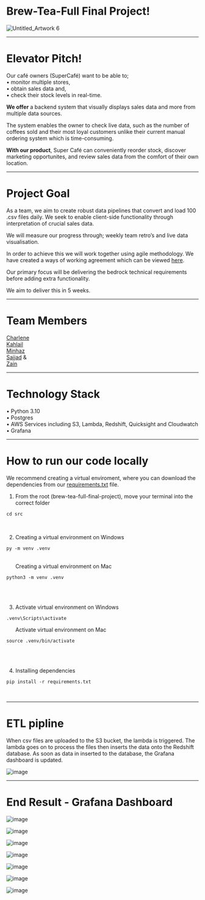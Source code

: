 # Brew-Tea-Full Final Project!
![Untitled_Artwork 6](https://user-images.githubusercontent.com/109074529/231804566-2a389d56-46c7-4b31-a678-c8d057143d71.png)
_____________________________________________________________________________________________________________________

# Elevator Pitch!

Our café owners (SuperCafé) want to be able to; <br />
• monitor multiple stores, <br />
• obtain sales data and, <br />
• check their stock levels in real-time. 

**We offer** a backend system that visually displays sales data and more from multiple data sources. 

The system enables the owner to check live data, such as the number of coffees sold and their most loyal customers unlike their current manual ordering system which is time-consuming. 

**With our product**, Super Café can conveniently reorder stock, discover marketing opportunites, and review sales data from the comfort of their own location.

_______________________________________________________________________________________________________________________

# Project Goal

As a team, we aim to create robust data pipelines that convert and load 100 .csv files daily. We seek to enable client-side functionality through interpretation of crucial sales data. 

We will measure our progress through; weekly team retro’s and live data visualisation.

In order to achieve this we will work together using agile methodology. We have created a ways of working agreement which can be viewed [here](https://github.com/generation-de-lon9/brew-tea-full-final-project/blob/main/documentation/ways_of_working.MD).

Our primary focus will be delivering the bedrock technical requirements before adding extra functionality.

We aim to deliver this in 5 weeks.

_______________________________________________________________________________________________________________________

# Team Members

[Charlene](https://github.com/ck1ldn) <br />
[Kahlail](https://github.com/kahlail) <br />
[Minhaz](https://github.com/mu601) <br /> 
[Sajjad](https://github.com/spopal) & <br />
[Zain](https://github.com/Zainkhanshin)

_______________________________________________________________________________________________________________________

# Technology Stack
• Python 3.10  <br />
• Postgres  <br />
• AWS Services including S3, Lambda, Redshift, Quicksight and Cloudwatch  <br />
• Grafana
_______________________________________________________________________________________________________________________

# How to run our code locally

We recommend creating a virtual enviroment, where you can download the dependencies from our [requirements.txt](https://github.com/generation-de-lon9/brew-tea-full-final-project/blob/main/src/requirements.txt) file. <br />

1. From the root (brew-tea-full-final-project), move your terminal into the correct folder
```
cd src
```
<br />

2. Creating a virtual environment on Windows
```
py -m venv .venv
```
<br />
&nbsp; &nbsp; &nbsp; Creating a virtual environment on Mac 

```
python3 -m venv .venv
```
<br />
<br />

3. Activate virtual environment on Windows

```
.venv\Scripts\activate
```

&nbsp; &nbsp; &nbsp; Activate virtual environment on Mac
```
source .venv/bin/activate
```
<br />
<br />

4. Installing dependencies
```
pip install -r requirements.txt
```
<br />

_______________________________________________________________________________________________________________________

# ETL pipline

When csv files are uploaded to the S3 bucket, the lambda is triggered. The lambda goes on to process the files then inserts the data onto the Redshift database. As soon as data in inserted to the database, the Grafana dashboard is updated.

![image](https://github.com/mu601/brew-tea-ful-project/assets/127961097/bac89ff4-9bc0-4499-8eaf-9cd913c7c0b4)

_______________________________________________________________________________________________________________________

# End Result - Grafana Dashboard

![image](https://github.com/mu601/brew-tea-ful-project/assets/127961097/557995e8-a0bc-4ae1-89cf-0159c2913850)

![image](https://github.com/mu601/brew-tea-ful-project/assets/127961097/284562a4-5e7b-49b9-9ebc-11250bdd6633)

![image](https://github.com/mu601/brew-tea-ful-project/assets/127961097/bd46d06f-1785-4168-9780-0c488b0d22c0)

![image](https://github.com/mu601/brew-tea-ful-project/assets/127961097/5b7a3119-e085-4f03-83b7-66a753f78729)

![image](https://github.com/mu601/brew-tea-ful-project/assets/127961097/b9d9eae9-e574-4e01-898f-e46584b3f373)

![image](https://github.com/mu601/brew-tea-ful-project/assets/127961097/cff6cc53-627b-4c3e-92c7-b6c13f0d647a)

![image](https://github.com/mu601/brew-tea-ful-project/assets/127961097/1a0c63cd-ae55-4c03-bfa4-099f5814bcc3)












